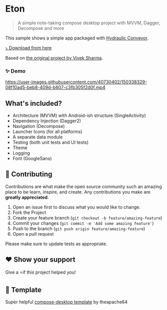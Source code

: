 # Eton

> A simple note-taking compose desktop project with MVVM, Dagger, Decompose and more

This sample shows a simple app packaged with [Hydraulic Conveyor](https://www.hydraulic.software).

[⤵️ Download from here](https://hydraulic-software.github.io/eton-desktop/download.html)

Based on [the original project by Vivek Sharma](https://github.com/V9vek/Eton-Desktop).

### ✨ Demo

https://user-images.githubusercontent.com/40730402/150338329-08f10ad5-beb8-409d-b607-c3fb305f2d0f.mp4

## What's included?

- Architecture (MVVM) with Android-ish structure (SingleActivity)
- Dependency Injection (Dagger2)
- Navigation (Decompose)
- Launcher Icons (for all platforms)
- A separate data module
- Testing (both unit tests and UI tests)
- Theme
- Logging
- Font (GoogleSans)

## 🤝 Contributing

Contributions are what make the open source community such an amazing place to be learn, inspire, and create. Any
contributions you make are **greatly appreciated**.

1. Open an issue first to discuss what you would like to change.
1. Fork the Project
1. Create your feature branch (`git checkout -b feature/amazing-feature`)
1. Commit your changes (`git commit -m 'Add some amazing feature'`)
1. Push to the branch (`git push origin feature/amazing-feature`)
1. Open a pull request

Please make sure to update tests as appropriate.

## ❤ Show your support

Give a ⭐️if this project helped you!

## 🚁 Template

Super helpful [compose-desktop template](https://github.com/theapache64/compose-desktop-template) by theapache64 
